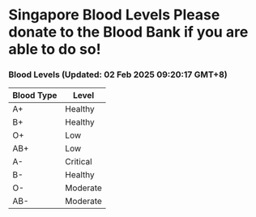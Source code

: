 Singapore Blood Levels
 Please donate to the Blood Bank if you are able to do so!
================================================================================================================================

### Blood Levels (Updated: 02 Feb 2025 09:20:17 GMT+8)
| Blood Type | Level     |
|------------|-----------|
| A+     | Healthy |
| B+     | Healthy |
| O+     | Low |
| AB+     | Low |
| A-     | Critical |
| B-     | Healthy |
| O-     | Moderate |
| AB-     | Moderate |
